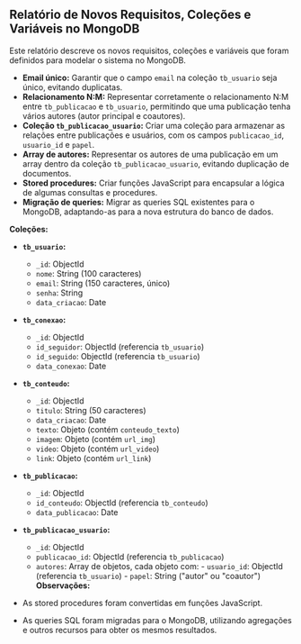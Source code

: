 ## Relatório de Novos Requisitos, Coleções e Variáveis no MongoDB

Este relatório descreve os novos requisitos, coleções e variáveis que foram definidos para modelar o sistema no MongoDB.

- **Email único:** Garantir que o campo `email` na coleção `tb_usuario` seja único, evitando duplicatas.
- **Relacionamento N:M:** Representar corretamente o relacionamento N:M entre `tb_publicacao` e `tb_usuario`, permitindo que uma publicação tenha vários autores (autor principal e coautores).
- **Coleção `tb_publicacao_usuario`:** Criar uma coleção para armazenar as relações entre publicações e usuários, com os campos `publicacao_id`, `usuario_id` e `papel`.
- **Array de autores:** Representar os autores de uma publicação em um array dentro da coleção `tb_publicacao_usuario`, evitando duplicação de documentos.
- **Stored procedures:** Criar funções JavaScript para encapsular a lógica de algumas consultas e procedures.
- **Migração de queries:** Migrar as queries SQL existentes para o MongoDB, adaptando-as para a nova estrutura do banco de dados.

**Coleções:**

- **`tb_usuario`:**
  - `_id`: ObjectId
  - `nome`: String (100 caracteres)
  - `email`: String (150 caracteres, único)
  - `senha`: String
  - `data_criacao`: Date
- **`tb_conexao`:**
  - `_id`: ObjectId
  - `id_seguidor`: ObjectId (referencia `tb_usuario`)
  - `id_seguido`: ObjectId (referencia `tb_usuario`)
  - `data_conexao`: Date
- **`tb_conteudo`:**
  - `_id`: ObjectId
  - `titulo`: String (50 caracteres)
  - `data_criacao`: Date
  - `texto`: Objeto (contém `conteudo_texto`)
  - `imagem`: Objeto (contém `url_img`)
  - `video`: Objeto (contém `url_video`)
  - `link`: Objeto (contém `url_link`)
- **`tb_publicacao`:**
  - `_id`: ObjectId
  - `id_conteudo`: ObjectId (referencia `tb_conteudo`)
  - `data_publicacao`: Date
- **`tb_publicacao_usuario`:**

  - `_id`: ObjectId
  - `publicacao_id`: ObjectId (referencia `tb_publicacao`)
  - `autores`: Array de objetos, cada objeto com: - `usuario_id`: ObjectId (referencia `tb_usuario`) - `papel`: String ("autor" ou "coautor")
    **Observações:**

- As stored procedures foram convertidas em funções JavaScript.
- As queries SQL foram migradas para o MongoDB, utilizando agregações e outros recursos para obter os mesmos resultados.
